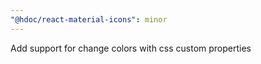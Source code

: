 ```yaml
---
"@hdoc/react-material-icons": minor
---
```


Add support for change colors with css custom properties
